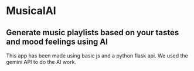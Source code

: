 # MusicalAI

## Generate music playlists based on your tastes and mood feelings using AI

This app has been made using basic js and a python flask api. We used the gemini API to 
do the AI work.
